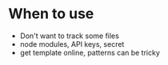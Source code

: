 # When to use

- Don't want to track some files
- node modules, API keys, secret
- get template online, patterns can be tricky
